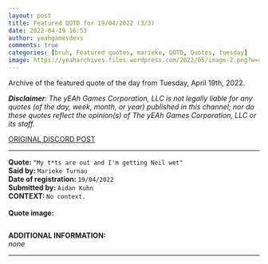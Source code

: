 ```yaml
---
layout: post
title: Featured QOTD for 19/04/2022 (3/3)
date: 2022-04-19 16:53
author: yeahgamesdevs
comments: true
categories: [bruh, Featured quotes, marieke, QOTD, Quotes, tuesday]
image: https://yeaharchives.files.wordpress.com/2022/05/image-2.png?w=411
---
```

<!-- wp:paragraph -->
<p>Archive of the featured quote of the day from Tuesday, April 19th, 2022. </p>
<!-- /wp:paragraph -->

<!-- wp:paragraph -->
<p><em><strong>Disclaimer</strong>: The yEAh Games Corporation, LLC is not legally liable for any quotes (of the day, week, month, or year) published in this channel; nor do these quotes reflect the opinion(s) of The yEAh Games Corporation, LLC or its staff.</em><a href="https://cdn.discordapp.com/attachments/958100064079839303/964566123628609628/unknown.png"></a></p>
<!-- /wp:paragraph -->

<!-- wp:buttons {"layout":{"type":"flex","justifyContent":"left"}} -->
<div class="wp-block-buttons"><!-- wp:button {"textColor":"vivid-cyan-blue","align":"center","style":{"border":{"radius":"18px"}},"className":"is-style-fill"} -->
<div class="wp-block-button aligncenter is-style-fill"><a class="wp-block-button__link has-vivid-cyan-blue-color has-text-color wp-element-button" href="https://discord.com/channels/887052880782176266/958100064079839303/966117481355804723" style="border-radius:18px;">ORIGINAL DISCORD POST</a></div>
<!-- /wp:button --></div>
<!-- /wp:buttons -->

<!-- wp:separator {"align":"center","className":"is-style-wide"} -->
<hr class="wp-block-separator aligncenter has-alpha-channel-opacity is-style-wide" />
<!-- /wp:separator -->

<!-- wp:paragraph -->
<p><strong>Quote: </strong><code>"My t*ts are out and I'm getting Neil wet"</code><br><strong>Said by: </strong><code>Marieke Turnau</code><br><strong>Date of registration: </strong><code>19/04/2022</code> <br><strong>Submitted by: </strong><code>Aidan Kuhn</code><br><strong>CONTEXT: </strong><code>No context.</code><br><br><strong>Quote image:</strong></p>
<!-- /wp:paragraph -->

<!-- wp:image {"id":421,"sizeSlug":"large","linkDestination":"none"} -->
<figure class="wp-block-image size-large"><img src="https://yeaharchives.files.wordpress.com/2022/05/image-2.png?w=411" alt="" class="wp-image-421" /></figure>
<!-- /wp:image -->

<!-- wp:paragraph -->
<p><strong>ADDITIONAL INFORMATION:</strong><br><em>none</em></p>
<!-- /wp:paragraph -->

<!-- wp:separator {"className":"is-style-wide"} -->
<hr class="wp-block-separator has-alpha-channel-opacity is-style-wide" />
<!-- /wp:separator -->
